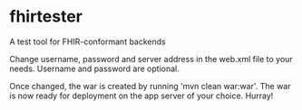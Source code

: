 # fhirtester
A test tool for FHIR-conformant backends

Change username, password and server address in the web.xml file to your needs. Username and password are optional.

Once changed, the war is created by running 'mvn clean war:war'. The war is now ready for deployment on the app server of your choice. Hurray!
